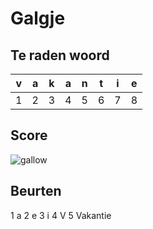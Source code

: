 # Galgje

## Te raden woord

|v|a|k|a|n|t|i|e|
|-|-|-|-|-|-|-|-|
|1|2|3|4|5|6|7|8|

## Score
![gallow](./images/1.png)

## Beurten

1 a
2 e
3 i
4 V
5 Vakantie